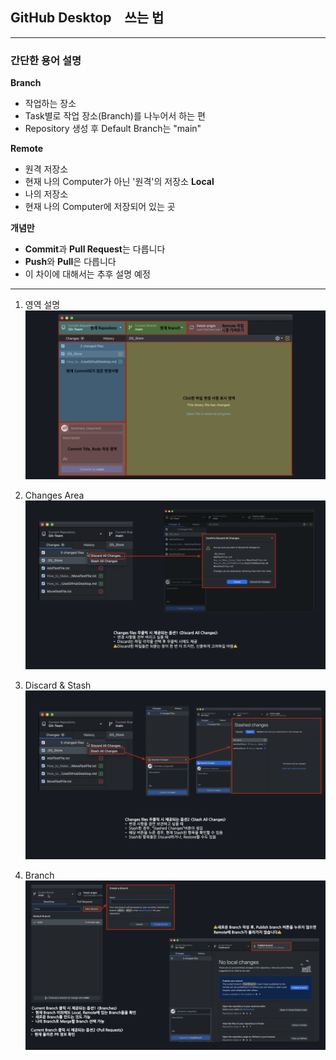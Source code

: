 ## GitHub Desktop　쓰는 법
---
### 간단한 용어 설명
**Branch**
- 작업하는 장소
- Task별로 작업 장소(Branch)를 나누어서 하는 편
- Repository 생성 후 Default Branch는 "main"

**Remote**
- 원격 저장소
- 현재 나의 Computer가 아닌 '원격'의 저장소
**Local**
- 나의 저장소
- 현재 나의 Computer에 저장되어 있는 곳

**개념만**
- **Commit**과 **Pull Request**는 다릅니다
- **Push**와 **Pull**은 다릅니다
- 이 차이에 대해서는 추후 설명 예정

---
1. 영역 설명
![GHD1](./img_KR/GitDesktop1.png)

2. Changes Area
![GHD2](./img_KR/GitDesktop2.png)

3. Discard & Stash
![GHD3](./img_KR/GitDesktop3.png)

4. Branch
![GHD4](./img_KR/GitDesktop4.png)
